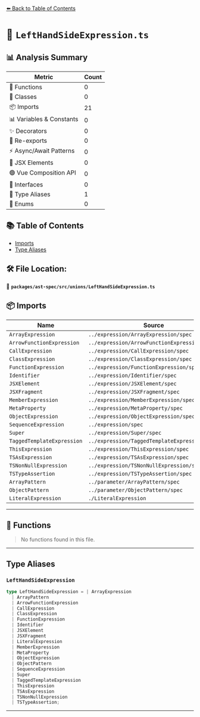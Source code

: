 [⬅️ Back to Table of Contents](../../../../index.md)

# 📄 `LeftHandSideExpression.ts`

## 📊 Analysis Summary

| Metric | Count |
|--------|-------|
| 🔧 Functions | 0 |
| 🧱 Classes | 0 |
| 📦 Imports | 21 |
| 📊 Variables & Constants | 0 |
| ✨ Decorators | 0 |
| 🔄 Re-exports | 0 |
| ⚡ Async/Await Patterns | 0 |
| 💠 JSX Elements | 0 |
| 🟢 Vue Composition API | 0 |
| 📐 Interfaces | 0 |
| 📑 Type Aliases | 1 |
| 🎯 Enums | 0 |

## 📚 Table of Contents

- [Imports](#imports)
- [Type Aliases](#type-aliases)

## 🛠️ File Location:
📂 **`packages/ast-spec/src/unions/LeftHandSideExpression.ts`**

## 📦 Imports

| Name | Source |
|------|--------|
| `ArrayExpression` | `../expression/ArrayExpression/spec` |
| `ArrowFunctionExpression` | `../expression/ArrowFunctionExpression/spec` |
| `CallExpression` | `../expression/CallExpression/spec` |
| `ClassExpression` | `../expression/ClassExpression/spec` |
| `FunctionExpression` | `../expression/FunctionExpression/spec` |
| `Identifier` | `../expression/Identifier/spec` |
| `JSXElement` | `../expression/JSXElement/spec` |
| `JSXFragment` | `../expression/JSXFragment/spec` |
| `MemberExpression` | `../expression/MemberExpression/spec` |
| `MetaProperty` | `../expression/MetaProperty/spec` |
| `ObjectExpression` | `../expression/ObjectExpression/spec` |
| `SequenceExpression` | `../expression/spec` |
| `Super` | `../expression/Super/spec` |
| `TaggedTemplateExpression` | `../expression/TaggedTemplateExpression/spec` |
| `ThisExpression` | `../expression/ThisExpression/spec` |
| `TSAsExpression` | `../expression/TSAsExpression/spec` |
| `TSNonNullExpression` | `../expression/TSNonNullExpression/spec` |
| `TSTypeAssertion` | `../expression/TSTypeAssertion/spec` |
| `ArrayPattern` | `../parameter/ArrayPattern/spec` |
| `ObjectPattern` | `../parameter/ObjectPattern/spec` |
| `LiteralExpression` | `./LiteralExpression` |


---

## 🔧 Functions

> No functions found in this file.


---

## Type Aliases

### `LeftHandSideExpression`

```ts
type LeftHandSideExpression = | ArrayExpression
  | ArrayPattern
  | ArrowFunctionExpression
  | CallExpression
  | ClassExpression
  | FunctionExpression
  | Identifier
  | JSXElement
  | JSXFragment
  | LiteralExpression
  | MemberExpression
  | MetaProperty
  | ObjectExpression
  | ObjectPattern
  | SequenceExpression
  | Super
  | TaggedTemplateExpression
  | ThisExpression
  | TSAsExpression
  | TSNonNullExpression
  | TSTypeAssertion;
```


---
